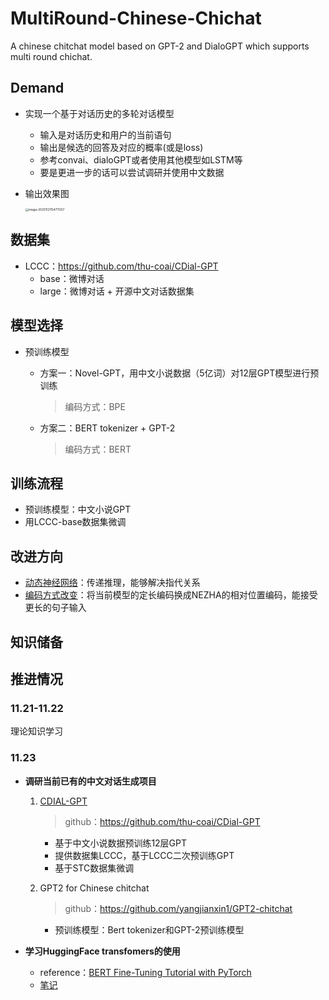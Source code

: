 # MultiRound-Chinese-Chichat

A chinese chitchat model based on GPT-2 and DialoGPT which supports multi round chichat.

## Demand

* 实现一个基于对话历史的多轮对话模型

    * 输入是对话历史和用户的当前语句
    * 输出是候选的回答及对应的概率(或是loss)
    * 参考convai、dialoGPT或者使用其他模型如LSTM等
    * 要是更进一步的话可以尝试调研并使用中文数据

* 输出效果图

    <img src="https://gitee.com/WIN0624/document/raw/markdown-picture/img/image-20201121154711357.png" alt="image-20201121154711357" style="zoom: 33%;" />

## 数据集

* LCCC：https://github.com/thu-coai/CDial-GPT
    * base：微博对话
    * large：微博对话 + 开源中文对话数据集

## 模型选择

* 预训练模型

    * 方案一：Novel-GPT，用中文小说数据（5亿词）对12层GPT模型进行预训练

        > 编码方式：BPE

    * 方案二：BERT tokenizer + GPT-2

        > 编码方式：BERT

## 训练流程

* 预训练模型：中文小说GPT
* 用LCCC-base数据集微调

## 改进方向

* [动态神经网络](#https://cs224d.stanford.edu/reports/RaghuvanshiChase.pdf)：传递推理，能够解决指代关系
* [编码方式改变](#https://github.com/bojone/nezha_gpt_dialog)：将当前模型的定长编码换成NEZHA的相对位置编码，能接受更长的句子输入

## 知识储备



## 推进情况

### 11.21-11.22

理论知识学习

### 11.23

* **调研当前已有的中文对话生成项目**

    1. [CDIAL-GPT](https://arxiv.org/abs/2008.03946) 

        > github：https://github.com/thu-coai/CDial-GPT

        * 基于中文小说数据预训练12层GPT
        * 提供数据集LCCC，基于LCCC二次预训练GPT
        * 基于STC数据集微调

    2. GPT2 for Chinese chitchat

        > github：https://github.com/yangjianxin1/GPT2-chitchat

        * 预训练模型：Bert tokenizer和GPT-2预训练模型

* **学习HuggingFace transfomers的使用**

    * reference：[BERT Fine-Tuning Tutorial with PyTorch](https://mccormickml.com/2019/07/22/BERT-fine-tuning/)
    * [笔记](https://github.com/WIN0624/MultiRound-Chinese-Chitchat/blob/main/theories/4.BERT_TUTORIAL.md)

